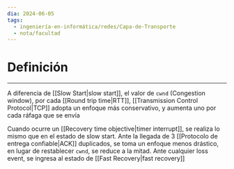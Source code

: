 ```yaml
---
dia: 2024-06-05
tags:
  - ingeniería-en-informática/redes/Capa-de-Transporte
  - nota/facultad
---
```

# Definición
---
A diferencia de [[Slow Start|slow start]], el valor de `cwnd` (Congestion window), por cada [[Round trip time|RTT]], [[Transmission Control Protocol|TCP]] adopta un enfoque más conservativo, y aumenta uno por cada ráfaga que se envía

Cuando ocurre un [[Recovery time objective|timer interrupt]], se realiza lo mismo que en el estado de slow start. Ante la llegada de $3$ [[Protocolo de entrega confiable|ACK]] duplicados, se toma un enfoque menos drástico, en lugar de restablecer `cwnd`, se reduce a la mitad. Ante cualquier loss event, se ingresa al estado de [[Fast Recovery|fast recovery]]